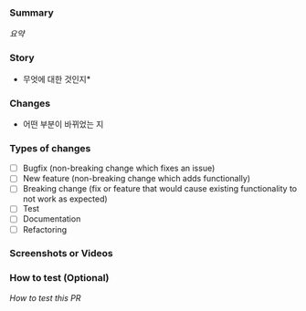 ### Summary

_요약_

### Story

- 무엇에 대한 것인지\*

### Changes

- 어떤 부분이 바뀌었는 지

### Types of changes

- [ ] Bugfix (non-breaking change which fixes an issue)
- [ ] New feature (non-breaking change which adds functionally)
- [ ] Breaking change (fix or feature that would cause existing functionality to not work as expected)
- [ ] Test
- [ ] Documentation
- [ ] Refactoring

### Screenshots or Videos

### How to test (Optional)

_How to test this PR_
